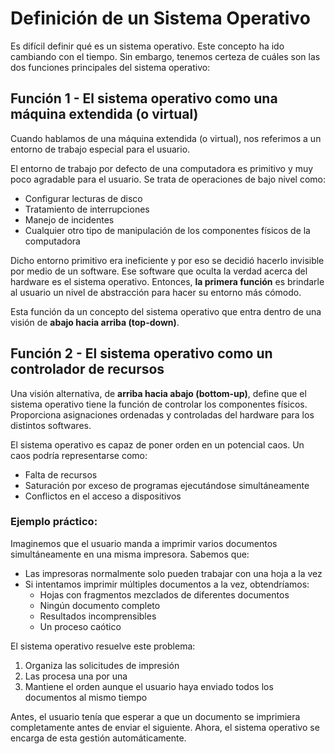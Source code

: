 # Definición de un Sistema Operativo

Es difícil definir qué es un sistema operativo. Este concepto ha ido cambiando con el tiempo. Sin embargo, tenemos certeza de cuáles son las dos funciones principales del sistema operativo:

## Función 1 - El sistema operativo como una máquina extendida (o virtual)

Cuando hablamos de una máquina extendida (o virtual), nos referimos a un entorno de trabajo especial para el usuario.

El entorno de trabajo por defecto de una computadora es primitivo y muy poco agradable para el usuario. Se trata de operaciones de bajo nivel como:
- Configurar lecturas de disco
- Tratamiento de interrupciones
- Manejo de incidentes
- Cualquier otro tipo de manipulación de los componentes físicos de la computadora

Dicho entorno primitivo era ineficiente y por eso se decidió hacerlo invisible por medio de un software. Ese software que oculta la verdad acerca del hardware es el sistema operativo. Entonces, **la primera función** es brindarle al usuario un nivel de abstracción para hacer su entorno más cómodo.

Esta función da un concepto del sistema operativo que entra dentro de una visión de **abajo hacia arriba (top-down)**.

## Función 2 - El sistema operativo como un controlador de recursos

Una visión alternativa, de **arriba hacia abajo (bottom-up)**, define que el sistema operativo tiene la función de controlar los componentes físicos. Proporciona asignaciones ordenadas y controladas del hardware para los distintos softwares.

El sistema operativo es capaz de poner orden en un potencial caos. Un caos podría representarse como:
- Falta de recursos
- Saturación por exceso de programas ejecutándose simultáneamente
- Conflictos en el acceso a dispositivos

### Ejemplo práctico:
Imaginemos que el usuario manda a imprimir varios documentos simultáneamente en una misma impresora. Sabemos que:
- Las impresoras normalmente solo pueden trabajar con una hoja a la vez
- Si intentamos imprimir múltiples documentos a la vez, obtendríamos:
    - Hojas con fragmentos mezclados de diferentes documentos
    - Ningún documento completo
    - Resultados incomprensibles
    - Un proceso caótico

El sistema operativo resuelve este problema:
1. Organiza las solicitudes de impresión
2. Las procesa una por una
3. Mantiene el orden aunque el usuario haya enviado todos los documentos al mismo tiempo

Antes, el usuario tenía que esperar a que un documento se imprimiera completamente antes de enviar el siguiente. Ahora, el sistema operativo se encarga de esta gestión automáticamente.